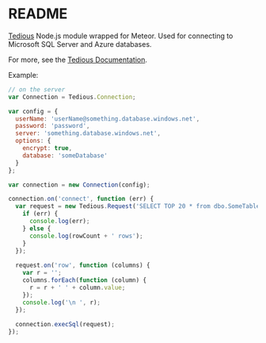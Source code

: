 # README #
[Tedious](https://www.npmjs.org/package/tedious) Node.js module wrapped for Meteor. Used for connecting to Microsoft SQL Server and Azure databases. 

For more, see the [Tedious Documentation](http://pekim.github.io/tedious/index.html).

Example:
```js
// on the server
var Connection = Tedious.Connection;

var config = {
  userName: 'userName@something.database.windows.net',
  password: 'password',
  server: 'something.database.windows.net',
  options: {
    encrypt: true,
    database: 'someDatabase'
  }
};

var connection = new Connection(config);

connection.on('connect', function (err) {
  var request = new Tedious.Request('SELECT TOP 20 * from dbo.SomeTable', function (err, rowCount) {
    if (err) {
      console.log(err);
    } else {
      console.log(rowCount + ' rows');
    }
  });
  
  request.on('row', function (columns) {
    var r = '';
    columns.forEach(function (column) {
      r = r + ' ' + column.value;
    });
    console.log('\n ', r);
  });
  
  connection.execSql(request);
});
```

